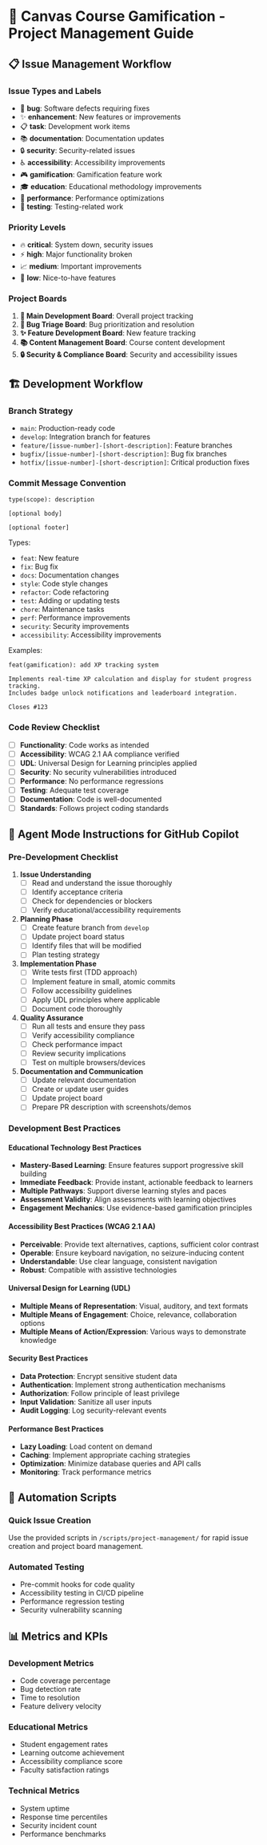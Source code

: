# 🎯 Canvas Course Gamification - Project Management Guide

## 📋 Issue Management Workflow

### Issue Types and Labels
- 🐛 **bug**: Software defects requiring fixes
- ✨ **enhancement**: New features or improvements
- 📋 **task**: Development work items
- 📚 **documentation**: Documentation updates
- 🔒 **security**: Security-related issues
- ♿ **accessibility**: Accessibility improvements
- 🎮 **gamification**: Gamification feature work
- 🎓 **education**: Educational methodology improvements
- 🚀 **performance**: Performance optimizations
- 🧪 **testing**: Testing-related work

### Priority Levels
- 🔥 **critical**: System down, security issues
- ⚡ **high**: Major functionality broken
- 📈 **medium**: Important improvements
- 🔮 **low**: Nice-to-have features

### Project Boards
1. **🚀 Main Development Board**: Overall project tracking
2. **🐛 Bug Triage Board**: Bug prioritization and resolution
3. **✨ Feature Development Board**: New feature tracking
4. **📚 Content Management Board**: Course content development
5. **🔒 Security & Compliance Board**: Security and accessibility issues

## 🏗️ Development Workflow

### Branch Strategy
- `main`: Production-ready code
- `develop`: Integration branch for features
- `feature/[issue-number]-[short-description]`: Feature branches
- `bugfix/[issue-number]-[short-description]`: Bug fix branches
- `hotfix/[issue-number]-[short-description]`: Critical production fixes

### Commit Message Convention
```
type(scope): description

[optional body]

[optional footer]
```

Types:
- `feat`: New feature
- `fix`: Bug fix
- `docs`: Documentation changes
- `style`: Code style changes
- `refactor`: Code refactoring
- `test`: Adding or updating tests
- `chore`: Maintenance tasks
- `perf`: Performance improvements
- `security`: Security improvements
- `accessibility`: Accessibility improvements

Examples:
```
feat(gamification): add XP tracking system

Implements real-time XP calculation and display for student progress tracking.
Includes badge unlock notifications and leaderboard integration.

Closes #123
```

### Code Review Checklist
- [ ] **Functionality**: Code works as intended
- [ ] **Accessibility**: WCAG 2.1 AA compliance verified
- [ ] **UDL**: Universal Design for Learning principles applied
- [ ] **Security**: No security vulnerabilities introduced
- [ ] **Performance**: No performance regressions
- [ ] **Testing**: Adequate test coverage
- [ ] **Documentation**: Code is well-documented
- [ ] **Standards**: Follows project coding standards

## 🎯 Agent Mode Instructions for GitHub Copilot

### Pre-Development Checklist
1. **Issue Understanding**
   - [ ] Read and understand the issue thoroughly
   - [ ] Identify acceptance criteria
   - [ ] Check for dependencies or blockers
   - [ ] Verify educational/accessibility requirements

2. **Planning Phase**
   - [ ] Create feature branch from `develop`
   - [ ] Update project board status
   - [ ] Identify files that will be modified
   - [ ] Plan testing strategy

3. **Implementation Phase**
   - [ ] Write tests first (TDD approach)
   - [ ] Implement feature in small, atomic commits
   - [ ] Follow accessibility guidelines
   - [ ] Apply UDL principles where applicable
   - [ ] Document code thoroughly

4. **Quality Assurance**
   - [ ] Run all tests and ensure they pass
   - [ ] Verify accessibility compliance
   - [ ] Check performance impact
   - [ ] Review security implications
   - [ ] Test on multiple browsers/devices

5. **Documentation and Communication**
   - [ ] Update relevant documentation
   - [ ] Create or update user guides
   - [ ] Update project board
   - [ ] Prepare PR description with screenshots/demos

### Development Best Practices

#### Educational Technology Best Practices
- **Mastery-Based Learning**: Ensure features support progressive skill building
- **Immediate Feedback**: Provide instant, actionable feedback to learners
- **Multiple Pathways**: Support diverse learning styles and paces
- **Assessment Validity**: Align assessments with learning objectives
- **Engagement Mechanics**: Use evidence-based gamification principles

#### Accessibility Best Practices (WCAG 2.1 AA)
- **Perceivable**: Provide text alternatives, captions, sufficient color contrast
- **Operable**: Ensure keyboard navigation, no seizure-inducing content
- **Understandable**: Use clear language, consistent navigation
- **Robust**: Compatible with assistive technologies

#### Universal Design for Learning (UDL)
- **Multiple Means of Representation**: Visual, auditory, and text formats
- **Multiple Means of Engagement**: Choice, relevance, collaboration options
- **Multiple Means of Action/Expression**: Various ways to demonstrate knowledge

#### Security Best Practices
- **Data Protection**: Encrypt sensitive student data
- **Authentication**: Implement strong authentication mechanisms
- **Authorization**: Follow principle of least privilege
- **Input Validation**: Sanitize all user inputs
- **Audit Logging**: Log security-relevant events

#### Performance Best Practices
- **Lazy Loading**: Load content on demand
- **Caching**: Implement appropriate caching strategies
- **Optimization**: Minimize database queries and API calls
- **Monitoring**: Track performance metrics

## 🔧 Automation Scripts

### Quick Issue Creation
Use the provided scripts in `/scripts/project-management/` for rapid issue creation and project board management.

### Automated Testing
- Pre-commit hooks for code quality
- Accessibility testing in CI/CD pipeline
- Performance regression testing
- Security vulnerability scanning

## 📊 Metrics and KPIs

### Development Metrics
- Code coverage percentage
- Bug detection rate
- Time to resolution
- Feature delivery velocity

### Educational Metrics
- Student engagement rates
- Learning outcome achievement
- Accessibility compliance score
- Faculty satisfaction ratings

### Technical Metrics
- System uptime
- Response time percentiles
- Security incident count
- Performance benchmarks
